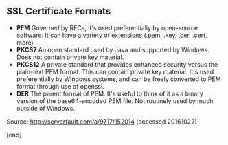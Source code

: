 ## SSL Certificate Formats

 * **PEM** Governed by RFCs, it's used preferentially by open-source software. It can have a variety of extensions (.pem, .key, .cer, .cert, more)
 * **PKCS7** An open standard used by Java and supported by Windows. Does not contain private key material.
 * **PKCS12** A private standard that provides enhanced security versus the plain-text PEM format. This can contain private key material. It's used preferentially by Windows systems, and can be freely converted to PEM format through use of openssl.
 * **DER** The parent format of PEM. It's useful to think of it as a binary version of the base64-encoded PEM file. Not routinely used by much outside of Windows.

Source: http://serverfault.com/a/9717/152014 (accessed 20161022)

[end]